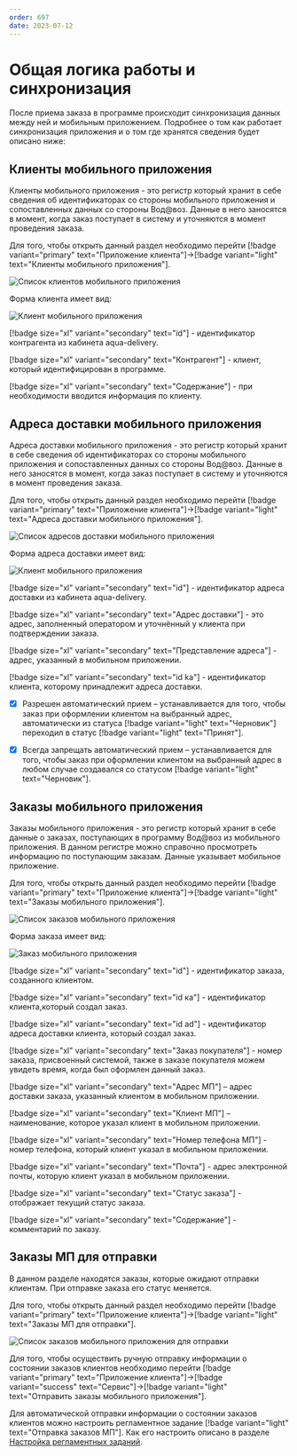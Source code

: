 ```yaml
---
order: 697
date: 2023-07-12
---
```

# Общая логика работы и синхронизация

После приема заказа в программе происходит синхронизация данных между ней и мобильным приложением. Подробнее о том как работает синхронизация приложения и о том где хранятся сведения будет описано ниже:

## Клиенты мобильного приложения

Клиенты мобильного приложения - это регистр который хранит в себе сведения об идентификаторах со стороны мобильного приложения и сопоставленных данных со стороны Вод@воз. Данные в него заносятся в момент, когда заказ поступает в систему и уточняются в момент проведения заказа.

Для того, чтобы открыть данный раздел необходимо перейти  [!badge variant="primary" text="Приложение клиента"]->[!badge variant="light" text="Клиенты мобильного приложения"].

![Список клиентов мобильного приложения](/images/Форма_клиенты_мпк.jpg)

Форма клиента имеет вид:

![Клиент мобильного приложения](/images/Клиент_мпк.jpg)

[!badge size="xl" variant="secondary" text="id"] - идентификатор контрагента из кабинета aqua-delivery.

[!badge size="xl" variant="secondary" text="Контрагент"] - клиент, который идентифицирован в программе.

[!badge size="xl" variant="secondary" text="Содержание"] - при необходимости вводится информация по клиенту.

## Адреса доставки мобильного приложения

Адреса доставки мобильного приложения - это регистр который хранит в себе сведения об идентификаторах со стороны мобильного приложения и сопоставленных данных со стороны Вод@воз. Данные в него заносятся в момент, когда заказ поступает в систему и уточняются в момент проведения заказа.

Для того, чтобы открыть данный раздел необходимо перейти [!badge variant="primary" text="Приложение клиента"]->[!badge variant="light" text="Адреса доставки мобильного приложения"].

![Список адресов доставки мобильного приложения](/images/Форма_адреса_мпк.jpg)

Форма адреса доставки имеет вид:

![Клиент мобильного приложения](/images/Адрес_мпк.jpg)

[!badge size="xl" variant="secondary" text="id"] - идентификатор адреса доставки из кабинета aqua-delivery.

[!badge size="xl" variant="secondary" text="Адрес доставки"] - это адрес, заполненный оператором и уточнённый у клиента при подтверждении заказа.

[!badge size="xl" variant="secondary" text="Представление адреса"] - адрес, указанный в мобильном приложении.

[!badge size="xl" variant="secondary" text="id ka"] - идентификатор клиента, которому принадлежит адреса 
доставки.

- [x] Разрешен автоматический прием – устанавливается для того, чтобы заказ при оформлении клиентом на выбранный адрес, автоматически из статуса [!badge variant="light" text="Черновик"] переходил в статус [!badge variant="light" text="Принят"].

- [x] Всегда запрещать автоматический прием – устанавливается для того, чтобы заказ при оформлении клиентом на выбранный адрес в любом случае создавался со статусом [!badge variant="light" text="Черновик"].

## Заказы мобильного приложения

Заказы мобильного приложения - это регистр который хранит в себе данные о заказах, поступающих в программу Вод@воз из мобильного приложения. В данном регистре можно справочно просмотреть информацию по поступающим заказам. Данные указывает мобильное приложение.

Для того, чтобы открыть данный раздел необходимо перейти [!badge variant="primary" text="Приложение клиента"]->[!badge variant="light" text="Заказы мобильного приложения"].

![Список заказов мобильного приложения](/images/Форма_заказы_мпк.jpg)

Форма заказа имеет вид:

![Заказ мобильного приложения](/images/Заказ_мпк.jpg)

[!badge size="xl" variant="secondary" text="id"] - идентификатор заказа, созданного клиентом.

[!badge size="xl" variant="secondary" text="id ка"] - идентификатор клиента,который создал заказ.

[!badge size="xl" variant="secondary" text="id ad"] - идентификатор адреса доставки клиента, который создал заказ.

[!badge size="xl" variant="secondary" text="Заказ покупателя"] - номер заказа, присвоенный системой, также в заказе покупателя можем увидеть время, когда был оформлен данный заказ.

[!badge size="xl" variant="secondary" text="Адрес МП"] – адрес доставки заказа, указанный клиентом в мобильном приложении.

[!badge size="xl" variant="secondary" text="Клиент МП"] – наименование, которое указал клиент в мобильном приложении.

[!badge size="xl" variant="secondary" text="Номер телефона МП"] - номер телефона, который клиент указал в мобильном приложении.

[!badge size="xl" variant="secondary" text="Почта"] - адрес электронной почты, которую клиент указал в мобильном приложении.

[!badge size="xl" variant="secondary" text="Статус заказа"] - отображает текущий статус заказа.

[!badge size="xl" variant="secondary" text="Содержание"] - комментарий по заказу.

## Заказы МП для отправки

В данном разделе находятся заказы, которые ожидают отправки клиентам. При отправке заказа его статус меняется. 

Для того, чтобы открыть данный раздел необходимо перейти [!badge variant="primary" text="Приложение клиента"]->[!badge variant="light" text="Заказы МП для отправки"].

![Список заказов мобильного приложения для отправки](/images/Форма_заказы_мпк_отправка.jpg)

Для того, чтобы осуществить ручную отправку информации о состоянии заказов клиентов необходимо перейти [!badge variant="primary" text="Приложение клиента"]->[!badge variant="success" text="Сервис"]->[!badge variant="light" text="Отправить заказы мобильного приложения"].

Для автоматической отправки информации о состоянии заказов клиентов можно настроить регламентное задание [!badge variant="light" text="Отправка заказов МП"]. Как его настроить описано в разделе [Настройка регламентных заданий](/1-руководство-администратора/4-настройка-регламентных-заданий/).






